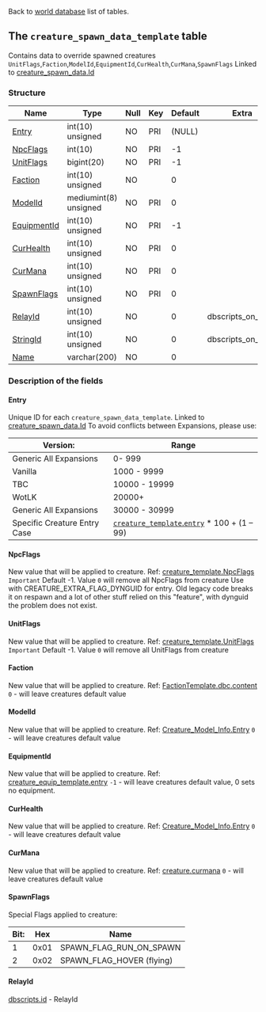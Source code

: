 Back to [world database](https://github.com/cmangos/issues/wiki/mangosdb_struct) list of tables.

## The `creature_spawn_data_template` table

Contains data to override spawned creatures `UnitFlags`,`Faction`,`ModelId`,`EquipmentId`,`CurHealth`,`CurMana`,`SpawnFlags`
Linked to [creature_spawn_data.Id](creature_spawn_data)

### Structure

| Name                                                    | Type                  | Null | Key | Default | Extra |
| ------------------------------------------------------- | --------------------- | ---- | --- | ------- | ----- |
| [Entry](creature_spawn_data_template#Entry)             | int(10) unsigned      | NO   | PRI | (NULL)  |       |
| [NpcFlags](creature_spawn_data_template#NpcFlags)       | int(10)               | NO   | PRI | -1      |       |
| [UnitFlags](creature_spawn_data_template#UnitFlags)     | bigint(20)            | NO   | PRI | -1      |       |
| [Faction](creature_spawn_data_template#Faction)         | int(10) unsigned      | NO   |     | 0       |       |
| [ModelId](creature_spawn_data_template#ModelId)         | mediumint(8) unsigned | NO   | PRI | 0       |       |
| [EquipmentId](creature_spawn_data_template#EquipmentId) | int(10) unsigned      | NO   | PRI | -1      |       |
| [CurHealth](creature_spawn_data_template#CurHealth)     | int(10) unsigned      | NO   | PRI | 0       |       |
| [CurMana](creature_spawn_data_template#CurMana)         | int(10) unsigned      | NO   | PRI | 0       |       |
| [SpawnFlags](creature_spawn_data_template#SpawnFlags)   | int(10) unsigned      | NO   | PRI | 0       |       |
| [RelayId](creature_spawn_data_template#RelayId)         | int(10) unsigned      | NO   |     | 0       | dbscripts_on_relay |
| [StringId](string_id#id)         | int(10) unsigned      | NO   |     | 0       | dbscripts_on_relay |
| [Name](creature_spawn_data_template#Name)         | varchar(200)      | NO   |     | 0       |  |

### Description of the fields

#### Entry

Unique ID for each `creature_spawn_data_template`. Linked to [creature_spawn_data.Id](creature_spawn_data#Id)
To avoid conflicts between Expansions, please use:

| Version:              | Range         |
| ----------------------|---------------|
| Generic All Expansions| 0- 999        |
| Vanilla       | 1000 - 9999   |
| TBC           | 10000 - 19999 |
| WotLK         | 20000+        |
| Generic All Expansions| 30000 - 30999 |
| Specific Creature Entry Case|[`creature_template`.`entry`](creature_template#entry) * 100 + (1 – 99)|

#### NpcFlags

New value that will be applied to creature. Ref: [creature_template.NpcFlags](creature_template#NpcFlags)
`Important` Default -1. Value `0` will remove all NpcFlags from creature
Use with CREATURE_EXTRA_FLAG_DYNGUID for entry. Old legacy code breaks it on respawn and a lot of other stuff relied on this "feature", with dynguid the problem does not exist.

#### UnitFlags

New value that will be applied to creature. Ref: [creature_template.UnitFlags](creature_template#UnitFlags)
`Important` Default -1. Value `0` will remove all UnitFlags from creature
 
#### Faction

New value that will be applied to creature. Ref: [FactionTemplate.dbc.content](FactionTemplate.dbc#content)
`0` - will leave creatures default value

#### ModelId

New value that will be applied to creature. Ref: [Creature_Model_Info.Entry](Creature_Model_Info#Entry)
`0` - will leave creatures default value

#### EquipmentId

New value that will be applied to creature. Ref: [creature_equip_template.entry](creature_equip_template#entry)
`-1` - will leave creatures default value, 0 sets no equipment.

#### CurHealth

New value that will be applied to creature. Ref: [Creature_Model_Info.Entry](Creature_Model_Info#Entry)
`0` - will leave creatures default value

#### CurMana

New value that will be applied to creature. Ref: [creature.curmana](creature#curmana)
`0` - will leave creatures default value

#### SpawnFlags

Special Flags applied to creature:

| Bit: |Hex  | Name                       |
| -----|-----|----------------------------|
| 1    |0x01 |SPAWN_FLAG_RUN_ON_SPAWN     |
| 2    |0x02 |SPAWN_FLAG_HOVER (flying)   |

#### RelayId

[dbscripts.id](dbscripts#id) - RelayId

